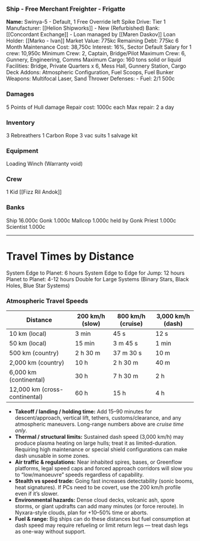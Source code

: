 ### Ship - Free Merchant Freighter - Frigatte
**Name:** Swinya-5 - Default, 1 Free Override left
Spike Drive: Tier 1
Manufacturer: [[Helion Shipworks]] - New (Refurbished)
Bank: [[Concordant Exchange]] - Loan managed by [[Maren Daskov]]
Loan Holder: [[Marko - Ivan]]
Market Value: 775kc
Remaining Debt: 775kc
6 Month Maintenance Cost: 38,750c
Interest: 16%, Sector Default
Salary for 1 crew: 10,950c
Minimum Crew: 2, Captain, Bridge/Pilot
Maximum Crew: 6, Gunnery, Engineering, Comms
Maximum Cargo: 160 tons solid or liquid
Facilities: Bridge, Private Quarters x 6, Mess Hall, Gunnery Station, Cargo Deck
Addons: Atmospheric Configuration, Fuel Scoops, Fuel Bunker
Weapons: Multifocal Laser, Sand Thrower
Defenses: -
Fuel: 2/1 500c

### Damages
5 Points of Hull damage
Repair cost: 1000c each
Max repair: 2 a day

### Inventory
3 Rebreathers
1 Carbon Rope
3 vac suits
1 salvage kit

### Equipment
Loading Winch (Warranty void)

### Crew
1 Kid [[Fizz Ril Andok]]

### Banks
Ship 16.000c
Gonk 1.000c
Mallcop 1.000c held by Gonk
Priest 1.000c
Scientist 1.000c

---
# Travel Times by Distance

System Edge to Planet: 6 hours
System Edge to Edge for Jump: 12 hours
Planet to Planet: 4-12 hours
Double for Large Systems (Binary Stars, Black Holes, Blue Star Systems)

### Atmospheric Travel Speeds

| Distance                      | 200 km/h (slow) | 800 km/h (cruise) | 3,000 km/h (dash) |
| ----------------------------- | --------------- | ----------------- | ----------------- |
| 10 km (local)                 | 3 min           | 45 s              | 12 s              |
| 50 km (local)                 | 15 min          | 3 m 45 s          | 1 min             |
| 500 km (country)              | 2 h 30 m        | 37 m 30 s         | 10 m              |
| 2,000 km (country)            | 10 h            | 2 h 30 m          | 40 m              |
| 6,000 km (continental)        | 30 h            | 7 h 30 m          | 2 h               |
| 12,000 km (cross-continental) | 60 h            | 15 h              | 4 h               |
- **Takeoff / landing / holding time:** Add 15–90 minutes for descent/approach, vertical lift, tethers, customs/clearance, and any atmospheric maneuvers. Long-range numbers above are _cruise time only_.
- **Thermal / structural limits:** Sustained dash speed (3,000 km/h) may produce plasma heating on large hulls; treat it as limited-duration. Requiring high maintenance or special shield configurations can make dash unusable in some zones.
- **Air traffic & regulations:** Near inhabited spires, bases, or Greenflow platforms, legal speed caps and forced approach corridors will slow you to “low/manoeuvre” speeds regardless of capability.
- **Stealth vs speed trade:** Going fast increases detectability (sonic booms, heat signatures). If PCs need to be covert, use the 200 km/h profile even if it’s slower.
- **Environmental hazards:** Dense cloud decks, volcanic ash, spore storms, or giant updrafts can add many minutes (or force reroute). In Nyxara-style clouds, plan for +10–50% time or aborts.
- **Fuel & range:** Big ships can do these distances but fuel consumption at dash speed may require refueling or limit return legs — treat dash legs as one-way without support.